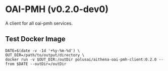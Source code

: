 # OAI-PMH (v0.2.0-dev0)

A client for all oai-pmh services.




## Test Docker Image

```shell
DATE=$(date -v -1d '+%y-%m-%d') \
OUT_DIR=/path/to/output/directory \
docker run -v $OUT_DIR:/outDir polusai/aithena-oai-pmh-client:0.2.0 --from $DATE --outDir=/outDir
```
